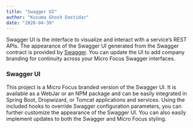 ```yaml
---
title: "Swagger UI"
author: "Kusuma Ghosh Dastidar"
date: "2020-04-30"
---
```

Swagger UI is the interface to visualize and interact with a service’s REST APIs. The appearance of the Swagger UI generated from the Swagger contract is provided by [Swagger](https://swagger.io/tools/swagger-ui/). You can update the UI to add company branding for continuity across your Micro Focus Swagger interfaces.

### Swagger UI
This project is a Micro Focus branded version of the Swagger UI. It is available as a WebJar or an NPM package and can be easily integrated in Spring Boot, Dropwizard, or Tomcat applications and services. Using the included hooks to override Swagger configuration parameters, you can further customize the appearance of the Swagger UI. You can also easily implement updates to both the Swagger and Micro Focus styling.

